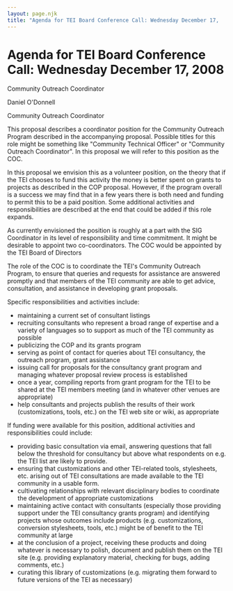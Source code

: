 ```yaml
---
layout: page.njk
title: "Agenda for TEI Board Conference Call: Wednesday December 17,                 2008"
---
```

# Agenda for TEI Board Conference Call: Wednesday December 17,                 2008







Community Outreach Coordinator

Daniel O'Donnell



Community Outreach Coordinator
 
 This proposal describes a coordinator position for the Community
 Outreach Program described in the accompanying proposal. Possible titles
 for this role might be something like "Community Technical Officer" or
 "Community Outreach Coordinator". In this proposal we will refer to this
 position as the COC.


 In this proposal we envision this as a volunteer position, on the theory
 that if the TEI chooses to fund this activity the money is better spent
 on grants to projects as described in the COP proposal. However, if the
 program overall is a success we may find that in a few years there is
 both need and funding to permit this to be a paid position. Some
 additional activities and responsibilities are described at the end that
 could be added if this role expands.


As currently envisioned the position is roughly at a part with the SIG
 Coordinator in its level of responsibility and time commitment. It might
 be desirable to appoint two co\-coordinators. The COC would be appointed
 by the TEI Board of Directors


The role of the COC is to coordinate the TEI's Community Outreach
 Program, to ensure that queries and requests for assistance are answered
 promptly and that members of the TEI community are able to get advice,
 consultation, and assistance in developing grant proposals.


 Specific responsibilities and activities include:
 


* maintaining a current set of consultant listings
* recruiting consultants who represent a broad range of expertise and a
 variety of languages so to support as much of the TEI community as possible
* publicizing the COP and its grants program
* serving as point of contact for queries about TEI consultancy, the
 outreach program, grant assistance
* issuing call for proposals for the consultancy grant program and
 managing whatever proposal review process is established
* once a year, compiling reports from grant program for the TEI to be
 shared at the TEI members meeting (and in whatever other venues are
 appropriate)
* help consultants and projects publish the results of their work
 (customizations, tools, etc.) on the TEI web site or wiki, as appropriate


If funding were available for this position, additional activities and
 responsibilities could include:
 
 


* providing basic consultation via email, answering questions that fall
 below the threshold for consultancy but above what respondents on e.g.
 the TEI list are likely to provide.
* ensuring that customizations and other TEI\-related tools, stylesheets,
 etc. arising out of TEI consultations are made available to the TEI
 community in a usable form.
* cultivating relationships with relevant disciplinary bodies to
 coordinate the development of appropriate customizations
* maintaining active contact with consultants (especially those
 providing support under the TEI consultancy grants program) and
 identifying projects whose outcomes include products (e.g.
 customizations, conversion stylesheets, tools, etc.) might be of benefit
 to the TEI community at large
* at the conclusion of a project, receiving these products and doing
 whatever is necessary to polish, document and publish them on the TEI
 site (e.g. providing explanatory material, checking for bugs, adding
 comments, etc.)
* curating this library of customizations (e.g. migrating them forward
 to future versions of the TEI as necessary)





